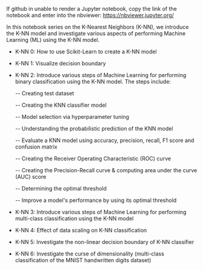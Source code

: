 If github in unable to render a Jupyter notebook, copy the link of the notebook and enter into the nbviewer:
https://nbviewer.jupyter.org/

In this notebook series on the K-Nearest Neighbors (K-NN), we introduce the K-NN model and investigate various aspects of performing Machine Learning (ML) using the K-NN model.

- K-NN 0: How to use Scikit-Learn to create a K-NN model
- K-NN 1: Visualize decision boundary
- K-NN 2: Introduce various steps of Machine Learning for performing binary classification using the K-NN model. The steps include:

  -- Creating test dataset
  
  -- Creating the KNN classifier model

  -- Model selection via hyperparameter tuning

  -- Understanding the probabilistic prediction of the KNN model

  -- Evaluate a KNN model using accuracy, precision, recall, F1 score and confusion matrix
  
  -- Creating the Receiver Operating Characteristic (ROC) curve
 
  -- Creating the Precision-Recall curve & computing area under the curve (AUC) score

  -- Determining the optimal threshold

  -- Improve a model's performance by using its optimal threshold
  
- K-NN 3: Introduce various steps of Machine Learning for performing multi-class classification using the K-NN model 

- K-NN 4: Effect of data scaling on K-NN classification

- K-NN 5: Investigate the non-linear decision boundary of K-NN classifier

- K-NN 6: Investigate the curse of dimensionality (multi-class classification of the MNIST handwritten digits dataset)

